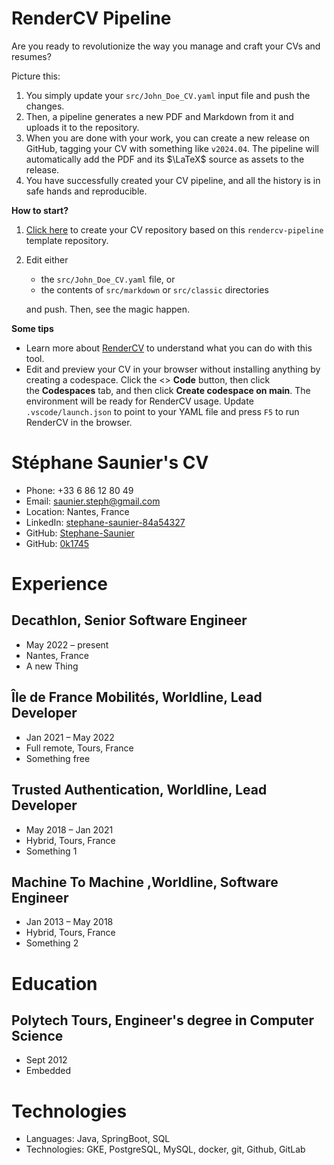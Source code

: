 <!-- Remove below in src/markdown/Header.j2.md not in README.md -->

# RenderCV Pipeline

Are you ready to revolutionize the way you manage and craft your CVs and resumes?

Picture this:

1.  You simply update your `src/John_Doe_CV.yaml` input file and push the changes.
2.  Then, a pipeline generates a new PDF and Markdown from it and uploads it to the repository.
3.  When you are done with your work, you can create a new release on GitHub, tagging your CV with something like `v2024.04`. The pipeline will automatically add the PDF and its $\LaTeX$ source as assets to the release.
4.  You have successfully created your CV pipeline, and all the history is in safe hands and reproducible.

**How to start?**

1.  [Click here](https://github.com/new?template_name=rendercv-pipeline&template_owner=sinaatalay) to create your CV repository based on this `rendercv-pipeline` template repository.
2.  Edit either
    -  the `src/John_Doe_CV.yaml` file, or
    -  the contents of `src/markdown` or `src/classic` directories
    
    and push. Then, see the magic happen.

**Some tips**

-  Learn more about [RenderCV](https://github.com/sinaatalay/rendercv) to understand what you can do with this tool.
-  Edit and preview your CV in your browser without installing anything by creating a codespace. Click the <> **Code** button, then click the **Codespaces** tab, and then click **Create codespace on main**. The environment will be ready for RenderCV usage. Update `.vscode/launch.json` to point to your YAML file and press `F5` to run RenderCV in the browser.

<!-- Remove above in src/markdown/Header.j2.md not in README.md -->
# Stéphane Saunier's CV

- Phone: +33 6 86 12 80 49
- Email: [saunier.steph@gmail.com](mailto:saunier.steph@gmail.com)
- Location: Nantes, France
- LinkedIn: [stephane-saunier-84a54327](https://linkedin.com/in/stephane-saunier-84a54327)
- GitHub: [Stephane-Saunier](https://github.com/Stephane-Saunier)
- GitHub: [0k1745](https://github.com/0k1745)


# Experience

## Decathlon, Senior Software Engineer

- May 2022 – present
- Nantes, France
- A new Thing

## Île de France Mobilités, Worldline, Lead Developer

- Jan 2021 – May 2022
- Full remote, Tours, France
- Something free

## Trusted Authentication, Worldline, Lead Developer

- May 2018 – Jan 2021
- Hybrid, Tours, France
- Something 1

## Machine To Machine ,Worldline, Software Engineer

- Jan 2013 – May 2018
- Hybrid, Tours, France
- Something 2

# Education

## Polytech Tours, Engineer's degree in Computer Science

- Sept 2012
- Embedded

# Technologies

- Languages: Java, SpringBoot, SQL
- Technologies: GKE, PostgreSQL, MySQL, docker, git, Github, GitLab
